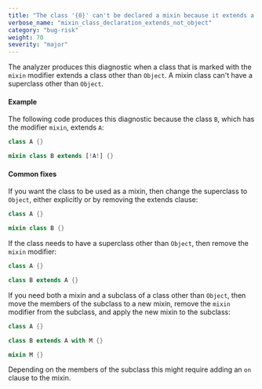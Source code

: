 ```yaml
---
title: "The class '{0}' can't be declared a mixin because it extends a class other than 'Object'."
verbose_name: "mixin_class_declaration_extends_not_object"
category: "bug-risk"
weight: 70
severity: "major"
---
```

The analyzer produces this diagnostic when a class that is marked with
the `mixin` modifier extends a class other than `Object`. A mixin class
can't have a superclass other than `Object`.

#### Example

The following code produces this diagnostic because the class `B`, which
has the modifier `mixin`, extends `A`:

```dart
class A {}

mixin class B extends [!A!] {}
```

#### Common fixes

If you want the class to be used as a mixin, then change the superclass to
`Object`, either explicitly or by removing the extends clause:

```dart
class A {}

mixin class B {}
```

If the class needs to have a superclass other than `Object`, then remove
the `mixin` modifier:

```dart
class A {}

class B extends A {}
```

If you need both a mixin and a subclass of a class other than `Object`,
then move the members of the subclass to a new mixin, remove the `mixin`
modifier from the subclass, and apply the new mixin to the subclass:

```dart
class A {}

class B extends A with M {}

mixin M {}
```

Depending on the members of the subclass this might require adding an `on`
clause to the mixin.
